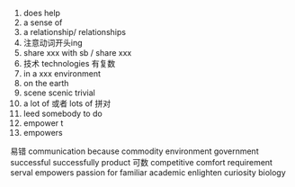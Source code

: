 1. does help
2. a sense of
3. a relationship/ relationships
4. 注意动词开头ing
5. share xxx with sb / share xxx
6. 技术 technologies 有复数
7. in a xxx environment
8. on the earth
9. scene scenic  trivial 
10. a lot of 或者 lots of 拼对
11. leed somebody to do
12. empower t
13. empowers

易错
communication 
because 
commodity
environment
government
successful  successfully
product 可数
competitive
comfort
requirement
serval
empowers
passion for
familiar
academic
enlighten
curiosity
biology